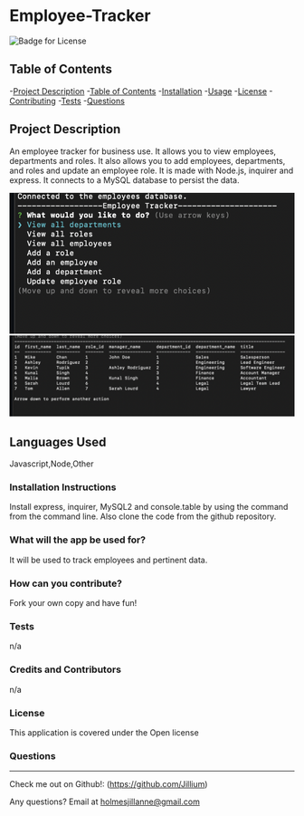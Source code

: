 # Employee-Tracker

  ![Badge for License](https://img.shields.io/badge/license-Open-informational)
  
  ## Table of Contents
  -[Project Description](#projectDescription)
  -[Table of Contents](#tableofContents)
  -[Installation](#installation)
  -[Usage](#usage)
  -[License](#license)
  -[Contributing](#contributing)
  -[Tests](#tests)
  -[Questions](#questions)


  ## Project Description 
  An employee tracker for business use. It allows you to view employees, departments and roles. It also allows you to add employees, departments, and roles and update an employee role. It is made with Node.js, inquirer and express. It connects to a MySQL database to persist the data.

  <img src = "./public/assets/images/screenshot1.png">
  <img src = "./public/assets/images/screenshot2.png">
  
  
  ## Languages Used 
  Javascript,Node,Other

  ### Installation Instructions
  Install express, inquirer, MySQL2 and console.table by using the command <npm i express inquirer mysql2 console.table > from the command line. Also clone the code from the github repository.

  ### What will the app be used for? 
  It will be used to track employees and pertinent data.

  ### How can you contribute?
  Fork your own copy and have fun!

  ### Tests 
  n/a

  ### Credits and Contributors 
  n/a

  ### License
  This application is covered under the Open license
  

  ### Questions
  -------------------------------------------------------------------------------------------------------
  
  Check me out on Github!: (https://github.com/Jillium) 
  
  Any questions? Email at holmesjillanne@gmail.com